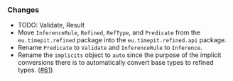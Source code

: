 ### Changes

* TODO: Validate, Result
* Move `InferenceRule`, `Refined`, `RefType`, and `Predicate` from the
  `eu.timepit.refined` package into the `eu.timepit.refined.api` package.
* Rename `Predicate` to `Validate` and `InferenceRule` to `Inference`.
* Rename the `implicits` object to `auto` since the purpose of the
  implicit conversions there is to automatically convert base types to
  refined types. ([#61])

[#61]: https://github.com/fthomas/refined/issues/61
